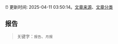 :alarm_clock: 更新时间: 2025-04-11 03:50:14。[文章来源](/README.md)、[文章分类](/TAGS.md)

## 报告


> 关键字：`报告`、`月报`



